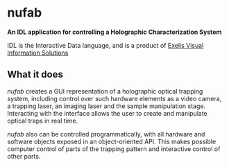 # nufab

**An IDL application for controlling a 
Holographic Characterization System**

IDL is the Interactive Data language, and is a product of
[Exelis Visual Information Solutions](http://www.exelisvis.com)

## What it does

*nufab* creates a GUI representation of a holographic optical
trapping system, including control over such hardware elements
as a video camera, a trapping laser, an imaging laser and the
sample manipulation stage.  Interacting with the interface
allows the user to create and manipulate optical traps in real time.

*nufab* also can be controlled programmatically, with all hardware
and software objects exposed in an object-oriented API.  This makes
possible computer control of parts of the trapping pattern and
interactive control of other parts.
